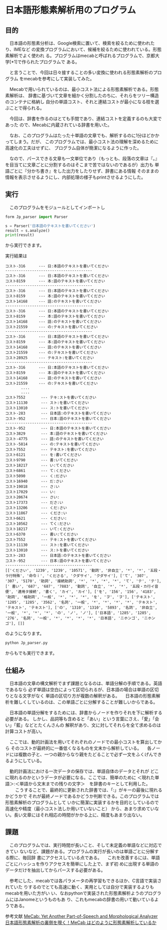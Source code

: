 # 日本語形態素解析用のプログラム

## 目的
　日本語の形態素分析は、Google検索に置いて、検索を絞るために使われたり、IMEなど
の変換プログラムにおいて、候補を絞るために使われている。形態素解析でよく使われ
る。プログラムはmecabと呼ばれるプログラムで、京都大学[*1]で作られたプログラムで
ある。

　と言うことで、今回は日々接することの多い変換に使われる形態素解析のプログラム
をmecabを参考にして実装してみた。

　Mecabで用いられているのは、最小コスト法による形態素解析である。形態素解析は、
辞書に基づいて文章を細かく分割したのちに、それらをツリー構造のコンテナに格納し
自分の単語コスト、それと連結コストが最小になる枝を選ぶことで得られる。

　今回は、辞書を作るのはとても手間であり、連結コストを定義するのも大変であった
ので、Mecabに内蔵されている辞書を用いた。

　なお、このプログラムはたった十単語の文章でも、解析するのに1分ほどかかってしまう。だが、
このプログラムでは、最小コスト法の理解を深めるために高速化の工夫はせずに、
プログラム自体が簡潔になるように作った。

　なので、パースできる文章も一文単位であり（もっとも、段落の文章は『。』
を目当てに文章ごとに分割するのはそこまで苦ではないのであるが）出力も
単語ごとに『分かち書き』をした出力をしたりせず、辞書にある情報
そのままの情報を表示させるようにし、内部処理の様子もprintさせるようにした。

## 実行
　このプログラムをモジュールとしてインポートし

```python
form Jp_parser import Parser

s = Parser('日本語のテキストを書いてください')
result = s.analyze()
print(result)
```

から実行できます。

実行結果は
```
コスト-316 	 --- 日:本語のテキストを書いてください
---------------------------------------
コスト-316 	 --- 日:本語のテキストを書いてください
コスト8159 	 --- 本:語のテキストを書いてください
---------------------------------------
コスト-316 	 --- 日:本語のテキストを書いてください
コスト8159 	 --- 本:語のテキストを書いてください
コスト14168 	 --- 語:のテキストを書いてください
---------------------------------------
コスト-316 	 --- 日:本語のテキストを書いてください
コスト8159 	 --- 本:語のテキストを書いてください
コスト14168 	 --- 語:のテキストを書いてください
コスト21559 	 --- の:テキストを書いてください
---------------------------------------
コスト-316 	 --- 日:本語のテキストを書いてください
コスト8159 	 --- 本:語のテキストを書いてください
コスト14168 	 --- 語:のテキストを書いてください
コスト21559 	 --- の:テキストを書いてください
コスト28925 	 --- テキスト:を書いてください
---------------------------------------
コスト-316 	 --- 日:本語のテキストを書いてください
コスト8159 	 --- 本:語のテキストを書いてください
コスト14168 	 --- 語:のテキストを書いてください
コスト21559 	 --- の:テキストを書いてください
       ....
       ....
コスト7552       --- テキ:ストを書いてください
コスト11130      --- スト:を書いてください
コスト13010      --- ス:トを書いてください
コスト-283       --- 日本語:のテキストを書いてください
コスト-952       --- 日本:語のテキストを書いてください
---------------------------------------
コスト-952       --- 日:本語のテキストを書いてください
コスト3829       --- 本:語のテキストを書いてください
コスト-4775      --- 語:のテキストを書いてください
コスト-5814      --- の:テキストを書いてください
コスト7552       --- テキスト:を書いてください
コスト6121       --- を:書いてください
コスト9790       --- 書:いてください
コスト18217      --- い:てください
コスト6861       --- て:ください
コスト5090       --- く:ださい
コスト16940      --- だ:さい
コスト19018      --- さ:い
コスト17029      --- い:
コスト20674      --- さい:
コスト17373      --- ださ:い
コスト13206      --- くだ:さい
コスト11867      --- くださ:い
コスト6621       --- ください:
コスト10562      --- てく:ださい
コスト18217      --- いて:ください
コスト6370       --- 書い:てください
コスト7552       --- テキ:ストを書いてください
コスト11130      --- スト:を書いてください
コスト13010      --- ス:トを書いてください
コスト-283       --- 日本語:のテキストを書いてください
コスト-952       --- 日本:語のテキストを書いてください
---------------------------------------
[['ください', '1239', '1239', '10571', '動詞', '非自立', '*', '*', '五段・ラ行特殊', '命令ｉ', 'くださる', 'クダサイ', 'クダサイ'], ['て', '307', '307', '5170', '助詞', '接続助詞', '*', '*', '*', '*', 'て', 'テ', 'テ'], [' 書い', '687', '687', '7883', '動詞', '自立', '*', '*', '五段・カ行イ音便', '連用タ接続', '書く', 'カイ', 'カイ'], ['を', '156', '156', '4183', '助詞', '格助詞', '一般', '*', '*', '*', 'を', 'ヲ', 'ヲ'], ['テキスト', '1285', '1285', '3562', '名詞', '一般', '*', '*', '*', '*', 'テキスト', 'テキスト', 'テキスト'], ['の', '1310', '1310', '5893', '名詞', '非自立', '一般', '*', '*', '*', 'の', 'ノ', 'ノ'], ['日本語', '1285', '1285', '276', '名詞', '一般', '*', '*', '*', '*', '日本語', 'ニホンゴ', 'ニホンゴ'], []]
```

のようになります。

```zsh
python Jp_parser.py
```

からもでも実行できます。

## 仕組み

　日本語の文章の構文解析でまず課題となるのは、単語分解の手順である。英語であるなら
必ず単語は空白によって区切られるが、日本語の場合は単語の区切りとなる文字がなく
単語の区切り方が複数の解釈がある。
　日本語の形態素解析を難しくしているのは、この単語ごとに分解することが難しいからである。

　日本語の単語分解をするためには、辞書からノードを作りそれを下に解析する必要がある。
しかし、品詞等も含めると「あい」という言葉にさえ、「愛」「会い」「藍」などとたくんさんの
解釈があり、文に対してそれらを全て求めるのは計算コストが高い。

　ここでは、動的計画法を用いてそれぞれのノードでの最小コストを算出してから
そのコストが最終的に一番低くなるものを文末から解析している。
　各ノードには複数の子と、一つの親からなり親をたどることで必ず一文をふくげんできるようにしている。

　動的計画法における一次データの保存では、単語自体のデータとそれが
どこに現れるのかというデータが必要になる。ここでは、簡単のために
＜現れた単語＞:＜単語から文末までの残りの文字＞　を辞書のキーとして利用した。
　
　こうすることで、最終的に更新された辞書では、「:」がキーの最後に現れるかどうかで
それが最終ノードであるかどうか判断できる。このプログラムでは形態素解析のプログラムとして
いかに簡潔に実装するかを目的としているので高速化や精度（最小コスト法しか用いていないこと）
から、あまり求めていない。長い文章にはそれ相応の時間がかかる上に、精度もあまり出ない。

## 課題

　このプログラムでは、実行時間が長いこと、そして未定義の単語などに対応できてい
ないなど、課題がある。プログラムの実行が長いのは単語ごとに分解する際に、毎回辞
書にアクセスしている点である。
　これを改善するには、単語ごとにハッシュを作りアクセスを簡単にした上で、まず初
めに出現する単語のデータだけを抽出してからパースする必要がある。

　参考にした、mecabでは各パラメータの再学習もできるほか、C言語で実装されていた
りするのでとても高速に動く、実用としては自分で実装するよりもmecabを用いた方がい
い、なおpythonで実装された形態素解析ようのプログラムにはJanomeというものもあ
り、これもmecabの辞書の用いて動いているようである。

参考文献
[MeCab: Yet Another Part-of-Speech and Morphological Analyzer](https://taku910.github.io/mecab/)
[日本語形態素解析の裏側を覗く！MeCab はどのように形態素解析しているか](https://techlife.cookpad.com/entry/2016/05/11/170000)

